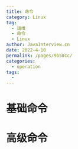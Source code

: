 ```yaml
---
title: 命令
category: Linux
tag: 
  - 运维
  - 命令
  - Linux
author: JavaInterview.cn
date: 2022-4-10
permalink: /pages/9b58cc/
categories: 
  - operation
tags: 
  - 
---
```




# 基础命令


# 高级命令

